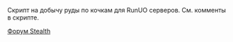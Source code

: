 Скрипт на добычу руды по кочкам для RunUO серверов. См. комменты в скрипте.

[Форум Stealth](http://stealth.od.ua/forum/)
